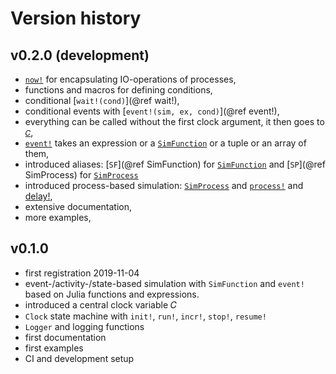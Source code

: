 # Version history

## v0.2.0 (development)
- [`now!`](@ref) for encapsulating IO-operations of processes,
- functions and macros for defining conditions,
- conditional [`wait!(cond)`](@ref wait!),
- conditional events with [`event!(sim, ex, cond)`](@ref event!),
- everything can be called without the first clock argument, it then goes to [`𝐶`](@ref),
- [`event!`](@ref) takes an expression or a [`SimFunction`](@ref) or a tuple or an array of them,
- introduced aliases: [`SF`](@ref SimFunction) for [`SimFunction`](@ref) and [`SP`](@ref SimProcess) for [`SimProcess`](@ref)
- introduced process-based simulation: [`SimProcess`](@ref) and [`process!`](@ref) and [delay!](@ref),
- extensive documentation,
- more examples,

## v0.1.0

- first registration 2019-11-04
- event-/activity-/state-based simulation with `SimFunction` and `event!` based on Julia functions and expressions.
- introduced a central clock variable 𝐶
- `Clock` state machine with `init!`, `run!`, `incr!`, `stop!`, `resume!`
- `Logger` and logging functions
- first documentation
- first examples
- CI and development setup
